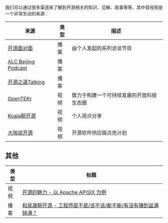 我们可以通过很多渠道来了解到开源相关的知识、见解、故事等等，其中音视频是一个非常生动的来源：

|来源|类型|描述|
|---|---|---|
| [开源面对面](https://github.com/opensource-f2f/episode/) | 播客 | 由个人发起的系列访谈节目 |
| [ALC Beijing Podcast](https://www.ximalaya.com/keji/37853515/) | 播客 | |
| [开源之道Talking](https://www.ximalaya.com/album/32915040) | 播客 | |
| [OpenTEKr](https://space.bilibili.com/1177021647) | 视频 | 致力于构建一个可持续发展的开放科技生态圈 |
| [Koala聊开源](https://space.bilibili.com/489667127/) | 视频 | 个人观点分享 |
| [大咖说开源](https://space.bilibili.com/578074510/channel/seriesdetail?sid=694280) | 视频 | 开源软件供应链点亮计划 |

## 其他

|类型|标题|
|---|---|
|视频|[开源的魅力 - 以 Apache APISIX 为例](https://www.youtube.com/watch?v=A_geiZHnvv8)|
|播客|[和吴晟聊开源 - 工程师是不是/该不该/能不能/有没有赚到盆满钵满？](https://www.xiaoyuzhoufm.com/episode/61eabab94675a08411f514b9)
